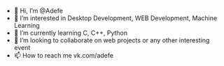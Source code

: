 - 👋 Hi, I’m @Adefe
- 👀 I’m interested in Desktop Development, WEB Development, Machine Learning
- 🌱 I’m currently learning C, C++, Python
- 💞️ I’m looking to collaborate on web projects or any other interesting event
- 📫 How to reach me vk.com/adefe

